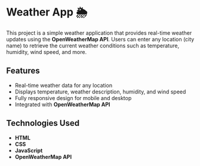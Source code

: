 # Weather App 🌦️

This project is a simple weather application that provides real-time weather updates using the **OpenWeatherMap API**. Users can enter any location (city name) to retrieve the current weather conditions such as temperature, humidity, wind speed, and more.

## Features
- Real-time weather data for any location
- Displays temperature, weather description, humidity, and wind speed
- Fully responsive design for mobile and desktop
- Integrated with **OpenWeatherMap API**

## Technologies Used
- **HTML**
- **CSS**
- **JavaScript**
- **OpenWeatherMap API**
